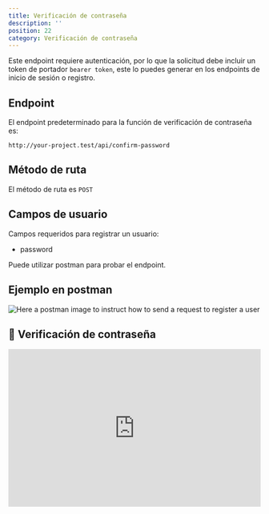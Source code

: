 ```yaml
---
title: Verificación de contraseña
description: ''
position: 22
category: Verificación de contraseña
---
```


<alert type="warning">

Este endpoint requiere autenticación, por lo que la solicitud debe incluir un token de portador `bearer token`, este lo puedes generar en los endpoints de inicio de sesión o registro.

</alert>

## Endpoint

El endpoint predeterminado para la función de verificación de contraseña es:

```
http://your-project.test/api/confirm-password
```

## Método de ruta

El método de ruta es `POST`

## Campos de usuario

Campos requeridos para registrar un usuario:

- password

Puede utilizar postman para probar el endpoint.

## Ejemplo en postman

![Here a postman image to instruct how to send a request to register a user](/images/postman-confirm-password-screenshot.png)

## 🍿 Verificación de contraseña

<iframe style="width: 100%" height="315" src="https://www.youtube.com/embed/TknBvDiamkY" frameborder="0" allow="accelerometer; autoplay; clipboard-write; encrypted-media; gyroscope; picture-in-picture" allowfullscreen></iframe>